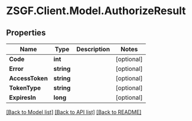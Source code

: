 # ZSGF.Client.Model.AuthorizeResult

## Properties

Name | Type | Description | Notes
------------ | ------------- | ------------- | -------------
**Code** | **int** |  | [optional] 
**Error** | **string** |  | [optional] 
**AccessToken** | **string** |  | [optional] 
**TokenType** | **string** |  | [optional] 
**ExpiresIn** | **long** |  | [optional] 

[[Back to Model list]](../../README.md#documentation-for-models) [[Back to API list]](../../README.md#documentation-for-api-endpoints) [[Back to README]](../../README.md)

